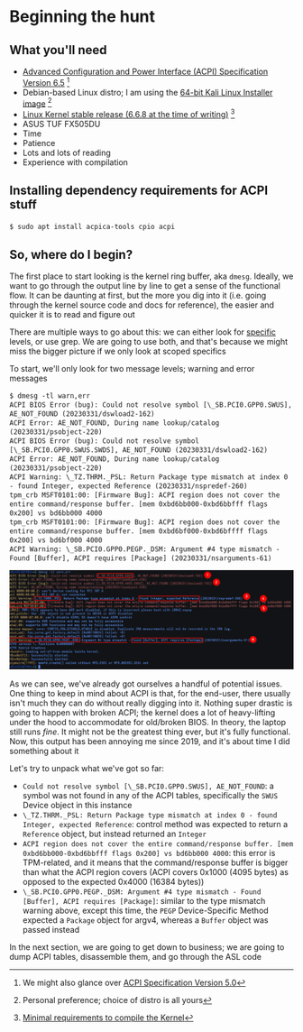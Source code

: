 # Beginning the hunt

## What you'll need

- [Advanced Configuration and Power Interface (ACPI) Specification Version 6.5](https://uefi.org/specs/ACPI/6.5/index.html)  [^1]
- Debian-based Linux distro; I am using the [64-bit Kali Linux Installer image](https://www.kali.org/get-kali/#kali-platforms)  [^2]
- [Linux Kernel stable release (6.6.8 at the time of writing)](https://git.kernel.org/pub/scm/linux/kernel/git/stable/linux.git/tree/?h=v6.6.8)  [^3]
- ASUS TUF FX505DU
- Time
- Patience
- Lots and lots of reading
- Experience with compilation

## Installing dependency requirements for ACPI stuff

```sh
$ sudo apt install acpica-tools cpio acpi
```

## So, where do I begin?

The first place to start looking is the kernel ring buffer, aka `dmesg`. Ideally, we want to go through the output line by line to get a sense of the functional flow. It can be daunting at first, but the more you dig into it (i.e. going through the kernel source code and docs for reference), the easier and quicker it is to read and figure out

There are multiple ways to go about this: we can either look for <u>specific</u> levels, or use grep. We are going to use both, and that's because we might miss the bigger picture if we only look at scoped specifics

To start, we'll only look for two message levels; warning and error messages

```
$ dmesg -tl warn,err
ACPI BIOS Error (bug): Could not resolve symbol [\_SB.PCI0.GPP0.SWUS], AE_NOT_FOUND (20230331/dswload2-162)
ACPI Error: AE_NOT_FOUND, During name lookup/catalog (20230331/psobject-220)
ACPI BIOS Error (bug): Could not resolve symbol [\_SB.PCI0.GPP0.SWUS.SWDS], AE_NOT_FOUND (20230331/dswload2-162)
ACPI Error: AE_NOT_FOUND, During name lookup/catalog (20230331/psobject-220)
ACPI Warning: \_TZ.THRM._PSL: Return Package type mismatch at index 0 - found Integer, expected Reference (20230331/nspredef-260)
tpm_crb MSFT0101:00: [Firmware Bug]: ACPI region does not cover the entire command/response buffer. [mem 0xbd6bb000-0xbd6bbfff flags 0x200] vs bd6bb000 4000
tpm_crb MSFT0101:00: [Firmware Bug]: ACPI region does not cover the entire command/response buffer. [mem 0xbd6bf000-0xbd6bffff flags 0x200] vs bd6bf000 4000
ACPI Warning: \_SB.PCI0.GPP0.PEGP._DSM: Argument #4 type mismatch - Found [Buffer], ACPI requires [Package] (20230331/nsarguments-61)
```

![Screenshot showing dmesg warning and error messages, highlighting ACPI-related output](../../assets/img/screenshots/acpi/dmesg-we.png)

As we can see, we've already got ourselves a handful of potential issues. One thing to keep in mind about ACPI is that, for the end-user, there usually isn't much they can do without really digging into it. Nothing super drastic is going to happen with broken ACPI; the kernel does a lot of heavy-lifting under the hood to accommodate for old/broken BIOS. In theory, the laptop still runs _fine_. It might not be the greatest thing ever, but it's fully functional. Now, this output has been annoying me since 2019, and it's about time I did something about it

Let's try to unpack what we've got so far:
- `Could not resolve symbol [\_SB.PCI0.GPP0.SWUS], AE_NOT_FOUND`: a symbol was not found in any of the ACPI tables, specifically the `SWUS` Device object in this instance
- `\_TZ.THRM._PSL: Return Package type mismatch at index 0 - found Integer, expected Reference`: control method was expected to return a `Reference` object, but instead returned an `Integer`
- `ACPI region does not cover the entire command/response buffer. [mem 0xbd6bb000-0xbd6bbfff flags 0x200] vs bd6bb000 4000`: this error is TPM-related, and it means that the command/response buffer is bigger than what the ACPI region covers (ACPI covers 0x1000 (4095 bytes) as opposed to the expected 0x4000 (16384 bytes))
- `\_SB.PCI0.GPP0.PEGP._DSM: Argument #4 type mismatch - Found [Buffer], ACPI requires [Package]`: similar to the type mismatch warning above, except this time, the `PEGP` Device-Specific Method expected a `Package` object for argv4, whereas a `Buffer` object was passed instead

In the next section, we are going to get down to business; we are going to dump ACPI tables, disassemble them, and go through the ASL code

[^1]: We might also glance over [ACPI Specification Version 5.0](https://uefi.org/sites/default/files/resources/ACPI_5_0_Errata_B.pdf)

[^2]: Personal preference; choice of distro is all yours

[^3]: [Minimal requirements to compile the Kernel](https://www.kernel.org/doc/html/latest/process/changes.html)
